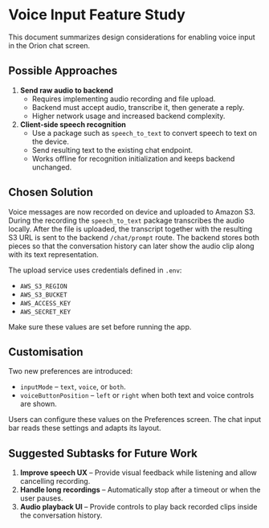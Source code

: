 # Voice Input Feature Study

This document summarizes design considerations for enabling voice input in the
Orion chat screen.

## Possible Approaches

1. **Send raw audio to backend**
   - Requires implementing audio recording and file upload.
   - Backend must accept audio, transcribe it, then generate a reply.
   - Higher network usage and increased backend complexity.
2. **Client-side speech recognition**
   - Use a package such as `speech_to_text` to convert speech to text on the
device.
   - Send resulting text to the existing chat endpoint.
   - Works offline for recognition initialization and keeps backend unchanged.

## Chosen Solution

Voice messages are now recorded on device and uploaded to Amazon S3. During the
recording the `speech_to_text` package transcribes the audio locally. After the
file is uploaded, the transcript together with the resulting S3 URL is sent to
the backend `/chat/prompt` route. The backend stores both pieces so that the
conversation history can later show the audio clip along with its text
representation.

The upload service uses credentials defined in `.env`:

- `AWS_S3_REGION`
- `AWS_S3_BUCKET`
- `AWS_ACCESS_KEY`
- `AWS_SECRET_KEY`

Make sure these values are set before running the app.

## Customisation

Two new preferences are introduced:

- `inputMode` – `text`, `voice`, or `both`.
- `voiceButtonPosition` – `left` or `right` when both text and voice controls are
  shown.

Users can configure these values on the Preferences screen. The chat input bar
reads these settings and adapts its layout.

## Suggested Subtasks for Future Work

1. **Improve speech UX** – Provide visual feedback while listening and allow
   cancelling recording.
2. **Handle long recordings** – Automatically stop after a timeout or when the
   user pauses.
3. **Audio playback UI** – Provide controls to play back recorded clips inside
   the conversation history.

